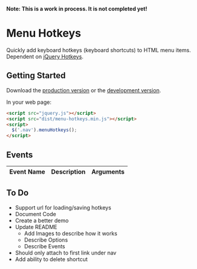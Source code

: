 **Note: This is a work in process.  It is not completed yet!**

# Menu Hotkeys

Quickly add keyboard hotkeys (keyboard shortcuts) to HTML menu items.  Dependent on [jQuery Hotkeys](https://github.com/jeresig/jquery.hotkeys).

## Getting Started
Download the [production version][min] or the [development version][max].

[min]: https://raw.github.com/jonmbake/menu-hotkeys/master/dist/menu-hotkeys.min.js
[max]: https://raw.github.com/jonmbake/menu-hotkeys/master/dist/menu-hotkeys.js

In your web page:

```html
<script src="jquery.js"></script>
<script src="dist/menu-hotkeys.min.js"></script>
<script>
  $('.nav').menuHotkeys();
</script>
```

## Events

Event Name          | Description                                 | Arguments
--------------------| ------------------------------------------- | ----------

## To Do

- Support url for loading/saving hotkeys
- Document Code
- Create a better demo
- Update README
  - Add Images to describe how it works
  - Describe Options
  - Describe Events
- Should only attach to first link under nav
- Add ability to delete shortcut
